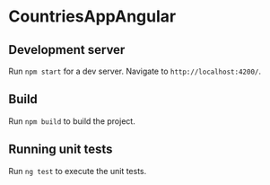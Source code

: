 # CountriesAppAngular


## Development server

Run `npm start` for a dev server. Navigate to `http://localhost:4200/`.


## Build

Run `npm build` to build the project. 

## Running unit tests

Run `ng test` to execute the unit tests.


